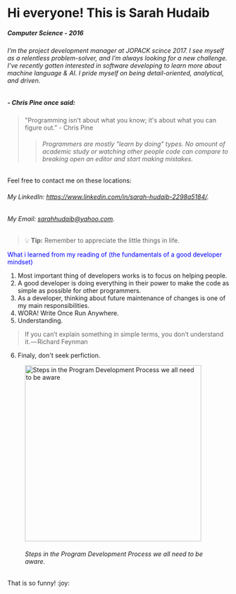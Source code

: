 # **Hi everyone! This is Sarah Hudaib** 
##### Computer Science - 2016 

*<h6> I’m the project development manager at JOPACK scince 2017. I see myself as a relentless problem-solver, and I’m always looking for a new challenge. I’ve recently gotten interested in software developing to learn more about machine language & AI. I pride myself on being detail-oriented, analytical, and driven. </h6>* 

##### - Chris Pine once said: 
> "Programming isn't about what you know; it's about what you can figure out.” - Chris Pine
>> <h6> Programmers are mostly "learn by doing" types. No amount of academic study or watching other people code can compare to breaking open an editor and start making mistakes.</h6>


Feel free to contact me on these locations:
###### My LinkedIn: <https://www.linkedin.com/in/sarah-hudaib-2298a5184/>.
###### My Email: <sarahhudaib@yahoo.com>. 



> :bulb: **Tip:** Remember to appreciate the little things in life.


<p style="color:blue">What i learned from my reading of (the fundamentals of a good developer mindset)</p>

1. Most important thing of developers works is to focus on helping people.
2. A good developer is doing everything in their power to make the code as simple as possible for other programmers.
3. As a developer, thinking about future maintenance of changes is one of my main responsibilities.
4. WORA! Write Once Run Anywhere.
5. Understanding.
> If you can’t explain something in simple terms, you don’t understand it. — Richard Feynman
6. Finaly, don't seek perfiction.

<figure>
    <img src="https://cdn-www.tiempodev.com/wp-content/uploads/2020/10/02125629/5-Best-Practices-for-Your-Software-Development-Process-01-1024x1008.jpg"
         alt="Steps in the Program Development Process we all need to be aware" width="400" height="400">
    <figcaption> <h6>Steps in the Program Development Process we all need to be aware.</h6></figcaption>
</figure>
That is so funny! :joy: